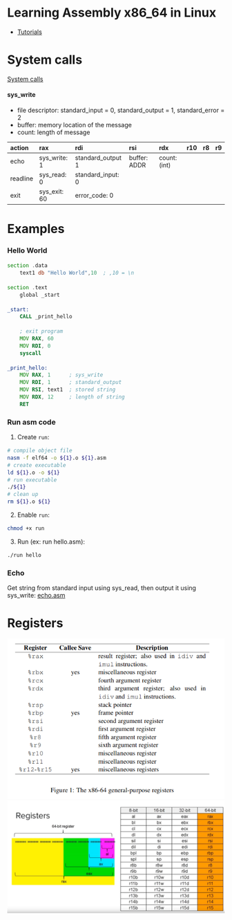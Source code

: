 # Learning Assembly x86_64 in Linux
- [Tutorials](https://www.youtube.com/playlist?list=PLetF-YjXm-sCH6FrTz4AQhfH6INDQvQSn)

# System calls
[System calls](https://blog.rchapman.org/posts/Linux_System_Call_Table_for_x86_64/)

#### sys_write
- file descriptor: standard_input = 0, standard_output = 1, standard_error = 2
- buffer: memory location of the message
- count: length of message

| action | rax | rdi | rsi | rdx | r10 | r8 | r9 |
| :----- | :-- | :-- | :-- | :-- | :-- | :- | :- |
| echo | sys_write: 1 | standard_output 1 | buffer: ADDR | count: (int) | | | | |
| readline | sys_read: 0 | standard_input: 0 | 
| exit | sys_exit: 60 | error_code: 0 | | |  | | | |

# Examples
### Hello World
```asm
section .data
    text1 db "Hello World",10  ; ,10 = \n

section .text
    global _start
  
_start:
    CALL _print_hello

    ; exit program
    MOV RAX, 60
    MOV RDI, 0
    syscall
  
_print_hello:
    MOV RAX, 1      ; sys_write
    MOV RDI, 1      ; standard_output
    MOV RSI, text1  ; stored string
    MOV RDX, 12     ; length of string
    RET
```

### Run asm code
1. Create `run`:
  ```bash
  # compile object file
  nasm -f elf64 -o ${1}.o ${1}.asm 
  # create executable
  ld ${1}.o -o ${1}
  # run executable
  ./${1}
  # clean up
  rm ${1}.o ${1}
  ```
2. Enable `run`:
  ```bash
  chmod +x run
  ```
3. Run (ex: run hello.asm):
  ```bash
  ./run hello
  ```

### Echo
Get string from standard input using sys_read, then output it using sys_write: [echo.asm](examples/echo.asm)

# Registers
[![registers](registers2.png)](https://www.classes.cs.uchicago.edu/archive/2009/spring/22620-1/docs/handout-03.pdf)
![registers](registers.png)

